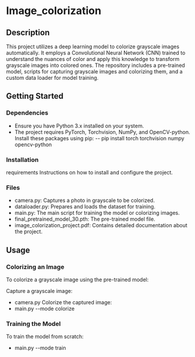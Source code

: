# Image_colorization

## Description

This project utilizes a deep learning model to colorize grayscale images automatically. It employs a Convolutional Neural Network (CNN) trained to understand the nuances of color and apply this knowledge to transform grayscale images into colored ones. The repository includes a pre-trained model, scripts for capturing grayscale images and colorizing them, and a custom data loader for model training.

## Getting Started

### Dependencies
- Ensure you have Python 3.x installed on your system.
- The project requires PyTorch, Torchvision, NumPy, and OpenCV-python. Install these packages using pip:
-- pip install torch torchvision numpy opencv-python
### Installation
requirements
Instructions on how to install and configure the project.
### Files
- camera.py: Captures a photo in grayscale to be colorized.
- dataloader.py: Prepares and loads the dataset for training.
- main.py: The main script for training the model or colorizing images.
- final_pretrained_model_30.pth: The pre-trained model file.
- image_colorization_project.pdf: Contains detailed documentation about the project.
## Usage

### Colorizing an Image
To colorize a grayscale image using the pre-trained model:

Capture a grayscale image:
- camera.py
Colorize the captured image:
- main.py --mode colorize
### Training the Model
To train the model from scratch:
- main.py --mode train
